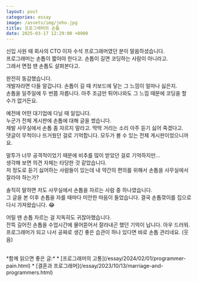 ```yaml
---
layout: post
categories: essay
image: /assets/img/jeho.jpg
title: 프로그래머의 손톱
date: 2025-03-17 12:29:00 +0900
---
```


신입 사원 때 회사의 CTO 이자 수석 프로그래머였던 분이 말씀하셨습니다.  
프로그래머는 손톱이 짧아야 한다고. 손톱이 길면 코딩하는 사람이 아니라고.  
그래서 면접 땐 손톱도 살펴본다고.

완전히 동감했습니다.  
개발자라면 다들 알겁니다. 손톱이 길 때 키보드에 닿는 그 느낌이 얼마나 싫은지.  
손톱을 일주일에 두 번쯤 자릅니다. 아주 조금만 튀어나와도 그 느낌 때문에 코딩을 할 수가 없거든요.  

예전에 어떤 대기업에 다닐 때 일입니다.  
누군가 전체 게시판에 손톱에 대해 글을 썼습니다.  
제발 사무실에서 손톱 좀 자르지 말라고. 딱딱 거리는 소리 아주 듣기 싫어 죽겠다고.  
댓글이 무척이나 뜨거웠던 걸로 기억합니다. 모두가 볼 수 있는 전체 게시판이었으니까요.

말투가 너무 공격적이었기 때문에 비추를 많이 받았던 걸로 기억하지만...   
생각해 보면 의견 자체는 타당한 것 같았습니다.  
저 정도로 듣기 싫어하는 사람들이 있는데 내 약간의 편의를 위해서 손톱을 사무실에서 잘라야 하는가?

솔직히 말하면 저도 사무실에서 손톱을 자르는 사람 중 하나였습니다.  
그 글을 본 이후 손톱을 자를 때마다 미안한 마음이 들었습니다. 결국 손톱깎이를 집으로 다시 가져왔습니다. 😂

어릴 땐 손톱 자르는 걸 지독히도 귀찮아했습니다.  
잔뜩 길어진 손톱을 수업시간에 물어뜯어서 잘라내곤 했던 기억이 납니다. 아우 드러워.  
프로그래머가 되고 나서 공짜로 생긴 좋은 습관이 하나 있다면 바로 손톱 관리네요. (웃음)

<br>
*함께 읽으면 좋은 글:*
* [프로그래머의 고통](/essay/2024/02/01/programmer-pain.html)
* [결혼과 프로그래머](/essay/2023/10/13/marriage-and-programmers.html)
